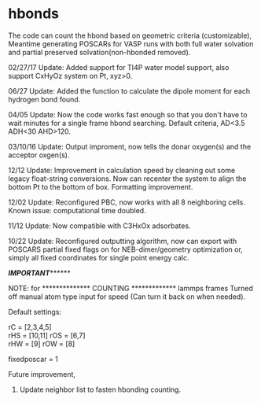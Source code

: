 # hbonds
The code can count the hbond based on geometric criteria (customizable),
Meantime generating POSCARs for VASP runs with both full water solvation
and partial preserved solvation(non-hbonded removed). 

02/27/17 Update: Added support for TI4P water model support, also support CxHyOz system on Pt, xyz>0.

06/27 Update:   Added the function to calculate the dipole moment for each hydrogen bond found.

04/05 Update:   Now the code works fast enough so that you don't have to wait minutes for a single frame hbond searching.
                Default criteria, AD<3.5 ADH<30 AHD>120.

03/10/16 Update: Output improment, now tells the donar oxygen(s) and the acceptor oxgen(s).

                 
12/12 Update:	Improvement in calculation speed by cleaning out some legacy float-string conversions.
				Now can recenter the system to align the bottom Pt to the bottom of box.
				Formatting improvement.

12/02 Update:	Reconfigured PBC, now works with all 8 neighboring cells.
				Known issue: computational time doubled.

11/12 Update:	Now compatible with C3HxOx adsorbates.

10/22 Update: 	Reconfigured outputting algorithm, now can export with POSCARS
				partial fixed flags on for NEB-dimer/geometry optimization
				or,
				simply all fixed coordinates for single point energy calc.

*****************************IMPORTANT***********************************

NOTE: for **************   COUNTING   ************* lammps frames
 Turned off manual atom type input for speed
   (Can turn it back on when needed).

   Default settings:

rC = [2,3,4,5]         
rHS = [10,11]
rOS = [6,7]  
rHW = [9]
rOW = [8]  

fixedposcar = 1

Future improvement,
1. Update neighbor list to fasten hbonding counting.